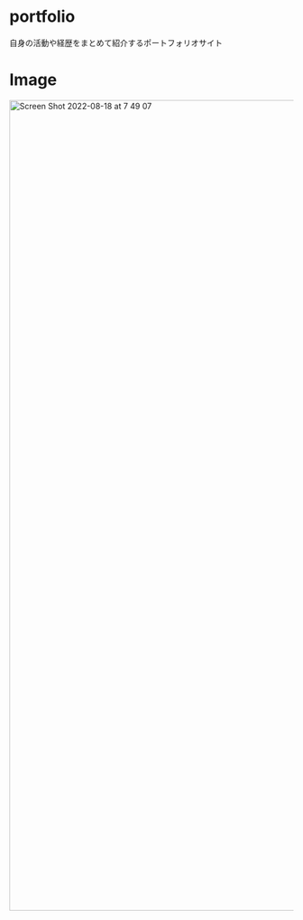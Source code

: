 # portfolio
自身の活動や経歴をまとめて紹介するポートフォリオサイト

# Image

<img width="1435" alt="Screen Shot 2022-08-18 at 7 49 07" src="https://user-images.githubusercontent.com/92189386/185257023-43d133ba-b411-42e8-9de8-92009d4befdf.png">



